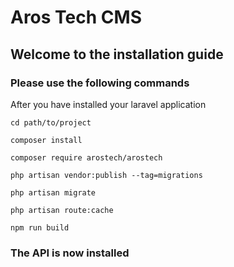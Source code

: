 # Aros Tech CMS

## Welcome to the installation guide

### Please use the following commands
After you have installed your laravel application

```cd path/to/project```

``composer install ``

``composer require arostech/arostech ``

``php artisan vendor:publish --tag=migrations ``

``php artisan migrate``

``php artisan route:cache``

``npm run build``

### The API is now installed
